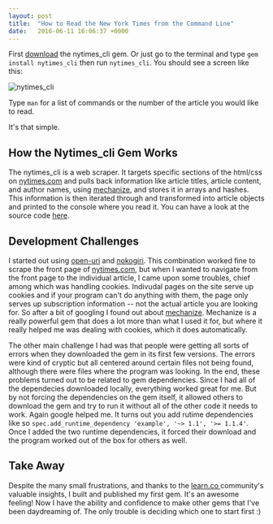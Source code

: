 ```yaml
---
layout: post
title:  "How to Read the New York Times from the Command Line"
date:   2016-06-11 16:06:37 +0000
---
```



First [download](https://rubygems.org/gems/nytimes_cli) the nytimes_cli gem. Or just go to the terminal and type `gem install nytimes_cli` then run `nytimes_cli`. You should see a screen like this:

![nytimes_cli](http://i.imgur.com/vyzav4K.png?2)

Type `man` for a list of commands or the number of the article you would like to read. 

It's that simple.

## How the Nytimes_cli Gem Works

The nytimes_cli is a web scraper. It targets specific sections of the html/css on [nytimes.com](http://nytimes.com) and pulls back information like article titles, article content, and author names, using [mechanize](https://github.com/sparklemotion/mechanize), and stores it in arrays and hashes. This information is then iterated through and transformed into article objects and printed to the console where you read it. You can have a look at the source code [here](https://github.com/interestinall/nytimes_cli/).

## Development Challenges

I started out using [open-uri](http://ruby-doc.org/stdlib-2.1.0/libdoc/open-uri/rdoc/OpenURI.html) and [nokogiri](https://github.com/sparklemotion/nokogiri). This combination worked fine to scrape the front page of [nytimes.com](http://nytimes.com), but when I wanted to navigate from the front page to the individual article, I came upon some troubles, chief among which was handling cookies. Indivudal pages on the site serve up cookies and if your program can't do anything with them, the page only serves up subscription information -- not the actual article you are looking for. So after a bit of googling I found out about [mechanize](https://github.com/sparklemotion/mechanize). Mechanize is a really powerful gem that does a lot more than what I used it for, but where it really helped me was dealing with cookies, which it does automatically.

The other main challenge I had was that people were getting all sorts of errors when they downloaded the gem in its first few versions. The errors were kind of cryptic but all centered around certain files not being found, although there were files where the program was looking. In the end, these problems turned out to be related to gem dependencies. Since I had all of the dependecies downloaded locally, everything worked great for me. But by not forcing the dependencies on the gem itself, it allowed others to download the gem and try to run it without all of the other code it needs to work. Again google helped me. It turns out you add rutime dependencies like so `spec.add_runtime_dependency 'example', '~> 1.1', '>= 1.1.4'`. Once I added the two runtime dependencies, it forced their download and the program worked out of the box for others as well.



## Take Away
Despite the many small frustrations, and thanks to the [learn.co ](https://learn.co) community's valuable insights, I built and published my first gem. It's an awesome feeling! Now I have the ability and confidence to make other gems that I've been daydreaming of. The only trouble is deciding which one to start first :)








